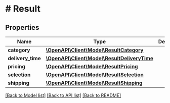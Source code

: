 # # Result

## Properties

Name | Type | Description | Notes
------------ | ------------- | ------------- | -------------
**category** | [**\OpenAPI\Client\Model\ResultCategory**](ResultCategory.md) |  | [optional]
**delivery_time** | [**\OpenAPI\Client\Model\ResultDeliveryTime**](ResultDeliveryTime.md) |  | [optional]
**pricing** | [**\OpenAPI\Client\Model\ResultPricing**](ResultPricing.md) |  | [optional]
**selection** | [**\OpenAPI\Client\Model\ResultSelection**](ResultSelection.md) |  | [optional]
**shipping** | [**\OpenAPI\Client\Model\ResultShipping**](ResultShipping.md) |  | [optional]

[[Back to Model list]](../../README.md#models) [[Back to API list]](../../README.md#endpoints) [[Back to README]](../../README.md)
